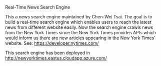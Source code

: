 
Real-Time News Search Engine

This a news search engine maintained by Chen-Wei Tsai. The goal is to build a real-time search engine which enables users to reach the latest news from different website easily.
Now the search engine crawls news from the New York Times since the New York Times provides APIs which would inform us there are new articles appearing in the New York Times' website.
See: https://developer.nytimes.com/

This search engine has been deployed in 
http://newyorktimes.eastus.cloudapp.azure.com/